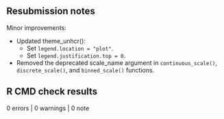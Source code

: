 ## Resubmission notes

Minor improvements:

- Updated theme_unhcr():
  - Set `legend.location = "plot"`.
  - Set `legend.justification.top = 0`.
- Removed the deprecated scale_name argument in `continuous_scale()`, `discrete_scale()`, and `binned_scale()` functions.

## R CMD check results

0 errors | 0 warnings | 0 note
